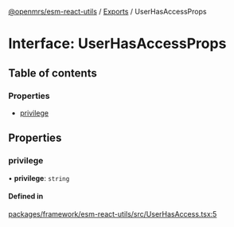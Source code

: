 [@openmrs/esm-react-utils](../README.md) / [Exports](../modules.md) / UserHasAccessProps

# Interface: UserHasAccessProps

## Table of contents

### Properties

- [privilege](UserHasAccessProps.md#privilege)

## Properties

### privilege

• **privilege**: `string`

#### Defined in

[packages/framework/esm-react-utils/src/UserHasAccess.tsx:5](https://github.com/openmrs/openmrs-esm-core/blob/39d3e79/packages/framework/esm-react-utils/src/UserHasAccess.tsx#L5)
